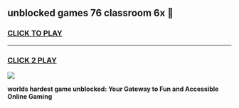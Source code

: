 
## unblocked games 76 classroom 6x 👋
<h3>
<a href="https://premium.freeplayer.one?title=unblocked_games_76_classroom_6x&ref=13F">CLICK TO PLAY</a></h3>
<hr>

<h3>
<a href="https://premium.freeplayer.one?title=unblocked_games_76_classroom_6x&ref=13F">CLICK 2 PLAY</a>
  
</h3>

<a href="https://premium.freeplayer.one?title=unblocked_games_76_classroom_6x&ref=12F/"><img src="https://clearcache.store/games.png"></a>


**worlds hardest game unblocked: Your Gateway to Fun and Accessible Online Gaming**
